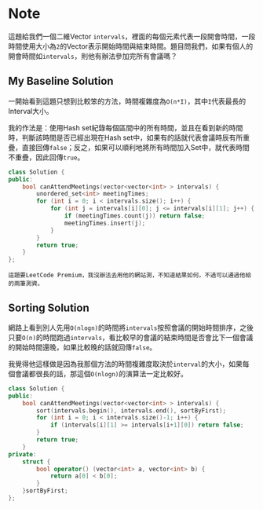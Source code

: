 # Note

這題給我們一個二維Vector `intervals`，裡面的每個元素代表一段開會時間，一段時間使用大小為`2`的Vector表示開始時間與結束時間。題目問我們，如果有個人的開會時間如`intervals`，則他有辦法參加完所有會議嗎？

## My Baseline Solution

一開始看到這題只想到比較笨的方法，時間複雜度為`O(n*I)`，其中`I`代表最長的Interval大小。

我的作法是：使用Hash set紀錄每個區間中的所有時間，並且在看到新的時間時，判斷該時間是否已經出現在Hash set中，如果有的話就代表會議時辰有所重疊，直接回傳`false`；反之，如果可以順利地將所有時間加入Set中，就代表時間不重疊，因此回傳`true`。

```cpp
class Solution {
public: 
    bool canAttendMeetings(vector<vector<int> > intervals) {
        unordered_set<int> meetingTimes;
        for (int i = 0; i < intervals.size(); i++) {
            for (int j = intervals[i][0]; j <= intervals[i][1]; j++) {
                if (meetingTimes.count(j)) return false;
                meetingTimes.insert(j);
            }
        }
        return true;
    }
};
```

```
這題要LeetCode Premium，我沒辦法去用他的網站測，不知道結果如何，不過可以通過他給的兩筆測資。
```

## Sorting Solution

網路上看到別人先用`O(nlogn)`的時間將`intervals`按照會議的開始時間排序，之後只要`O(n)`的時間跑過`intervals`，看比較早的會議的結束時間是否會比下一個會議的開始時間還晚，如果比較晚的話就回傳`false`。

我覺得他這樣做是因為我那個方法的時間複雜度取決於`interval`的大小，如果每個會議都很長的話，那這個`O(nlogn)`的演算法一定比較好。

```cpp
class Solution {
public: 
    bool canAttendMeetings(vector<vector<int> > intervals) {
        sort(intervals.begin(), intervals.end(), sortByFirst);
        for (int i = 0; i < intervals.size()-1; i++) {
            if (intervals[i][1] >= intervals[i+1][0]) return false;
        }
        return true;
    }
private:
    struct {
        bool operator() (vector<int> a, vector<int> b) {
            return a[0] < b[0];
        }
    }sortByFirst;
};
